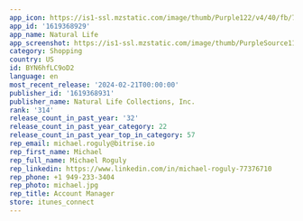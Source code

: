 ```yaml
---
app_icon: https://is1-ssl.mzstatic.com/image/thumb/Purple122/v4/40/fb/76/40fb769a-68c7-f9be-700d-db60837ee9e6/AppIcon-0-0-1x_U007emarketing-0-10-0-85-220.png/1024x1024bb.png
app_id: '1619368929'
app_name: Natural Life
app_screenshot: https://is1-ssl.mzstatic.com/image/thumb/PurpleSource116/v4/68/c9/03/68c903d9-a50a-865a-bbca-0072ed375987/dd15661d-3a82-4b55-9a46-62a4c03dc135_screen_1-4.png/1242x2688bb.png
category: Shopping
country: US
id: BYN6hfLC9oD2
language: en
most_recent_release: '2024-02-21T00:00:00'
publisher_id: '1619368931'
publisher_name: Natural Life Collections, Inc.
rank: '314'
release_count_in_past_year: '32'
release_count_in_past_year_category: 22
release_count_in_past_year_top_in_category: 57
rep_email: michael.roguly@bitrise.io
rep_first_name: Michael
rep_full_name: Michael Roguly
rep_linkedin: https://www.linkedin.com/in/michael-roguly-77376710
rep_phone: +1 949-233-3404
rep_photo: michael.jpg
rep_title: Account Manager
store: itunes_connect
---
```

